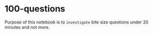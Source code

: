 # 100-questions

Purpose of this notebook is to `investigate` bite size questions under 20 minutes and not more.
